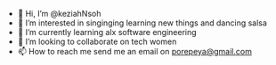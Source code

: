 - 👋 Hi, I’m @keziahNsoh
- 👀 I’m interested in singinging learning new things and dancing salsa
- 🌱 I’m currently learning alx software engineering
- 💞️ I’m looking to collaborate on tech women
- 📫 How to reach me send me an email on porepeya@gmail.com

<!---
keziahNsoh/keziahNsoh is a ✨ special ✨ repository because its `README.md` (this file) appears on your GitHub profile.
You can click the Preview link to take a look at your changes.
--->
